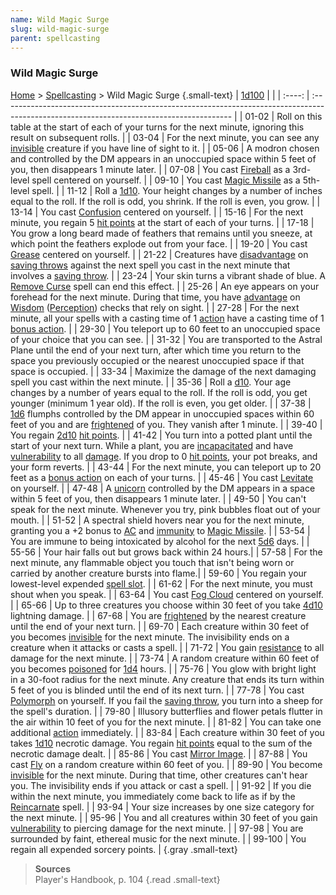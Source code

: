 ```yaml
---
name: Wild Magic Surge
slug: wild-magic-surge
parent: spellcasting
---
```

### Wild Magic Surge
[Home](dm-operations-center) > [Spellcasting](spellcasting-menu) > Wild Magic Surge {.small-text}
| [1d100](/roll/1d100) | |
| :----: | :--------------------------------------------------------------------------------------------------------------------------------------- |
| 01-02  | Roll on this table at the start of each of your turns for the next minute, ignoring this result on subsequent rolls.                     |
| 03-04  | For the next minute, you can see any [invisible](invisible) creature if you have line of sight to it.                                    |
| 05-06  | A modron chosen and controlled by the DM appears in an unoccupied space within 5 feet of you, then disappears 1 minute later. |
| 07-08  | You cast [Fireball](/spell/fireball) as a 3rd-level spell centered on yourself.	                                                        |
| 09-10  | You cast [Magic Missile](/spell/magic-missile) as a 5th-level spell.	                                                                    |
| 11-12  | Roll a [1d10](/roll/1d10). Your height changes by a number of inches equal to the roll. If the roll is odd, you shrink. If the roll is even, you grow. |
| 13-14  | You cast [Confusion](/spell/confusion) centered on yourself.	                                                                            |
| 15-16  | For the next minute, you regain 5 [hit points](hit-points) at the start of each of your turns.	                                        |
| 17-18  | You grow a long beard made of feathers that remains until you sneeze, at which point the feathers explode out from your face.	        |
| 19-20  | You cast [Grease](/spell/grease) centered on yourself.	                                                                                |
| 21-22  | Creatures have [disadvantage](advantage-and-disadvantage) on [saving throws](saving-throws) against the next spell you cast in the next minute that involves a [saving throw](saving-throws).	|
| 23-24  | Your skin turns a vibrant shade of blue. A [Remove Curse](/spell/remove-curse) spell can end this effect.	|
| 25-26  | An eye appears on your forehead for the next minute. During that time, you have [advantage](advantage-and-disadvantage) on [Wisdom](wisdom) ([Perception](perception)) checks that rely on sight.	|
| 27-28  | For the next minute, all your spells with a casting time of 1 [action](action) have a casting time of 1 [bonus action](bonus-action).	|
| 29-30  | You teleport up to 60 feet to an unoccupied space of your choice that you can see.	|
| 31-32  | You are transported to the Astral Plane until the end of your next turn, after which time you return to the space you previously occupied or the nearest unoccupied space if that space is occupied.	|
| 33-34  | Maximize the damage of the next damaging spell you cast within the next minute.	|
| 35-36  | Roll a [d10](/roll/1d10). Your age changes by a number of years equal to the roll. If the roll is odd, you get younger (minimum 1 year old). If the roll is even, you get older.	|
| 37-38  | [1d6](/roll/1d6) flumphs controlled by the DM appear in unoccupied spaces within 60 feet of you and are [frightened](frightened) of you. They vanish after 1 minute.	|
| 39-40  | You regain [2d10](/roll/2d10) [hit points](hit-points).	|
| 41-42  | You turn into a potted plant until the start of your next turn. While a plant, you are [incapacitated](incapacitated) and have [vulnerability](resistance-and-vulnerability) to all [damage](damage-type). If you drop to 0 [hit points](hit-points), your pot breaks, and your form reverts.	|
| 43-44  | For the next minute, you can teleport up to 20 feet as a [bonus action](bonus-action) on each of your turns.	|
| 45-46  | You cast [Levitate](/spell/levitate) on yourself.	|
| 47-48  | A [unicorn](/monster/unicorn) controlled by the DM appears in a space within 5 feet of you, then disappears 1 minute later.	|
| 49-50  | You can't speak for the next minute. Whenever you try, pink bubbles float out of your mouth.	|
| 51-52  | A spectral shield hovers near you for the next minute, granting you a +2 bonus to [AC](armor-class) and [immunity](resistance-and-vulnerability) to [Magic Missile](/spell/magic-missile). |
| 53-54  | You are immune to being intoxicated by alcohol for the next [5d6](/roll/5d6) days. |
| 55-56  | Your hair falls out but grows back within 24 hours.|
| 57-58  | For the next minute, any flammable object you touch that isn't being worn or carried by another creature bursts into flame.|
| 59-60  | You regain your lowest-level expended [spell slot](spell-levels-and-slots). |
| 61-62  | For the next minute, you must shout when you speak. |
| 63-64  | You cast [Fog Cloud](/spell/fog-cloud) centered on yourself. |
| 65-66  | Up to three creatures you choose within 30 feet of you take [4d10](/roll/4d10) lightning damage. |
| 67-68  | You are [frightened](frightened) by the nearest creature until the end of your next turn. |
| 69-70  | Each creature within 30 feet of you becomes [invisible](invisible) for the next minute. The invisibility ends on a creature when it attacks or casts a spell. |
| 71-72  | You gain [resistance](resistance-and-vulnerability) to all damage for the next minute.  |
| 73-74  | A random creature within 60 feet of you becomes [poisoned](poisoned) for [1d4](/roll/1d4) hours. |
| 75-76  | You glow with bright light in a 30-foot radius for the next minute. Any creature that ends its turn within 5 feet of you is blinded until the end of its next turn. |
| 77-78  | You cast [Polymorph](/spell/polymorph) on yourself. If you fail the [saving throw](saving-throws), you turn into a sheep for the spell's duration. |
| 79-80  | Illusory butterflies and flower petals flutter in the air within 10 feet of you for the next minute. |
| 81-82  | You can take one additional [action](action) immediately. |
| 83-84  | Each creature within 30 feet of you takes [1d10](/roll/1d10) necrotic damage. You regain [hit points](hit-points) equal to the sum of the necrotic damage dealt. |
| 85-86  | You cast [Mirror Image](/spell/mirror-image). |
| 87-88  | You cast [Fly](/spell/fly) on a random creature within 60 feet of you. |
| 89-90  | You become [invisible](invisible) for the next minute. During that time, other creatures can't hear you. The invisibility ends if you attack or cast a spell. |
| 91-92  | If you die within the next minute, you immediately come back to life as if by the [Reincarnate](/spell/reincarnate) spell. |
| 93-94  | Your size increases by one size category for the next minute. |
| 95-96  | You and all creatures within 30 feet of you gain [vulnerability](/resistance-and-vulnerability) to piercing damage for the next minute. |
| 97-98  | You are surrounded by faint, ethereal music for the next minute. |
| 99-100 | You regain all expended sorcery points. |
{.gray .small-text}

> **Sources** <br/>
> Player's Handbook, p. 104
{.read .small-text}
